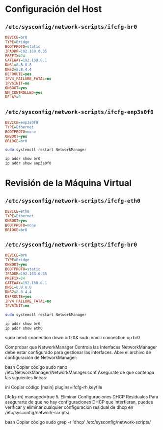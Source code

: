 
# Configuración del Host

## `/etc/sysconfig/network-scripts/ifcfg-br0`

```ini
DEVICE=br0
TYPE=Bridge
BOOTPROTO=static
IPADDR=192.168.0.35
PREFIX=24
GATEWAY=192.168.0.1
DNS1=8.8.8.8
DNS2=8.8.4.4
DEFROUTE=yes
IPV4_FAILURE_FATAL=no
IPV6INIT=no
ONBOOT=yes
NM_CONTROLLED=yes
DELAY=0
```

## `/etc/sysconfig/network-scripts/ifcfg-enp3s0f0`

```ini
DEVICE=enp3s0f0
TYPE=Ethernet
BOOTPROTO=none
ONBOOT=yes
BRIDGE=br0
```

```bash
sudo systemctl restart NetworkManager
```

```bash
ip addr show br0
ip addr show enp3s0f0
```

# Revisión de la Máquina Virtual


## `/etc/sysconfig/network-scripts/ifcfg-eth0` 

```ini
DEVICE=eth0
TYPE=Ethernet
ONBOOT=yes
BOOTPROTO=none
BRIDGE=br0  
```

## `/etc/sysconfig/network-scripts/ifcfg-br0`


```ini
DEVICE=br0
TYPE=Bridge
ONBOOT=yes
BOOTPROTO=static
IPADDR=192.168.0.35
PREFIX=24
GATEWAY=192.168.0.1
DNS1=8.8.8.8
DNS2=8.8.4.4
DEFROUTE=yes
IPV4_FAILURE_FATAL=no
IPV6INIT=no
```

```bash
sudo systemctl restart NetworkManager
```

```bash
ip addr show br0
ip addr show eth0
```

sudo nmcli connection down br0 && sudo nmcli connection up br0




Comprobar que NetworkManager Controla las Interfaces
NetworkManager debe estar configurado para gestionar las interfaces. Abre el archivo de configuración de NetworkManager:

bash
Copiar código
sudo nano /etc/NetworkManager/NetworkManager.conf
Asegúrate de que contenga las siguientes líneas:

ini
Copiar código
[main]
plugins=ifcfg-rh,keyfile

[ifcfg-rh]
managed=true
5. Eliminar Configuraciones DHCP Residuales
Para asegurarte de que no hay configuraciones DHCP que interfieran, puedes verificar y eliminar cualquier configuración residual de dhcp en /etc/sysconfig/network-scripts/.

bash
Copiar código
sudo grep -r 'dhcp' /etc/sysconfig/network-scripts/